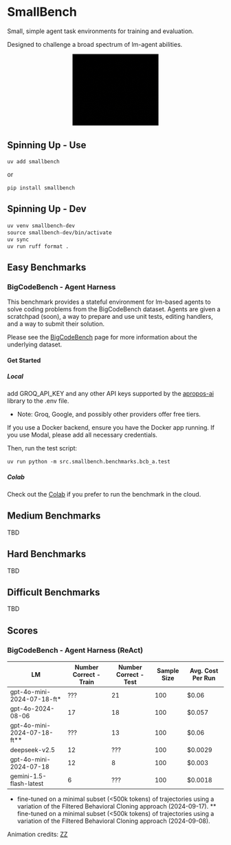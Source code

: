 # SmallBench

Small, simple agent task environments for training and evaluation.

Designed to challenge a broad spectrum of lm-agent abilities.

<p align="middle">
  <img src="https://raw.githubusercontent.com/JoshuaPurtell/SmallBench/main/assets/data_science_small.gif" width="200" />
</p>

## Spinning Up - Use

```
uv add smallbench
```

or 

```
pip install smallbench
```

## Spinning Up - Dev

```
uv venv smallbench-dev
source smallbench-dev/bin/activate
uv sync
uv run ruff format .
```

## Easy Benchmarks

### BigCodeBench - Agent Harness

This benchmark provides a stateful environment for lm-based agents to solve coding problems from the BigCodeBench dataset. Agents are given a scratchpad (soon), a way to prepare and use unit tests, editing handlers, and a way to submit their solution.

Please see the [BigCodeBench](https://bigcode-bench.github.io) page for more information about the underlying dataset.

#### Get Started

##### Local
add GROQ_API_KEY and any other API keys supported by the [apropos-ai](https://github.com/JoshuaPurtell/Apropos) library to the .env file.
- Note: Groq, Google, and possibly other providers offer free tiers.

If you use a Docker backend, ensure you have the Docker app running. If you use Modal, please add all necessary credentials.

Then, run the test script:
```
uv run python -m src.smallbench.benchmarks.bcb_a.test
```

##### Colab
Check out the [Colab](https://drive.google.com/file/d/1bPMrS2IhWffeeWWIGAISHzktbJUsAmpX/view?usp=sharing) if you prefer to run the benchmark in the cloud.


## Medium Benchmarks
TBD

## Hard Benchmarks
TBD

## Difficult Benchmarks
TBD

## Scores

### BigCodeBench - Agent Harness (ReAct)
| LM | Number Correct - Train | Number Correct - Test | Sample Size | Avg. Cost Per Run |
| --- | --- | --- | --- | --- |
| gpt-4o-mini-2024-07-18-ft* | ??? | 21 | 100 | $0.06 | 
| gpt-4o-2024-08-06 | 17 | 18 | 100 | $0.057 | 
| gpt-4o-mini-2024-07-18-ft** | ??? | 13 | 100 | $0.06 | 
| deepseek-v2.5 | 12 | ??? | 100 | $0.0029 |
| gpt-4o-mini-2024-07-18 | 12 | 8 | 100 | $0.003 |
| gemini-1.5-flash-latest | 6 | ??? | 100 | $0.0018 | 

* fine-tuned on a minimal subset (<500k tokens) of trajectories using a variation of the Filtered Behavioral Cloning approach (2024-09-17).
** fine-tuned on a minimal subset (<500k tokens) of trajectories using a variation of the Filtered Behavioral Cloning approach (2024-09-08).

Animation credits: [ZZ](https://x.com/mikezangus)
